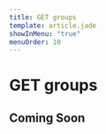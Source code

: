 ```yaml
---
title: GET groups
template: article.jade
showInMenu: "true"
menuOrder: 10
---
```


# GET groups

## Coming Soon